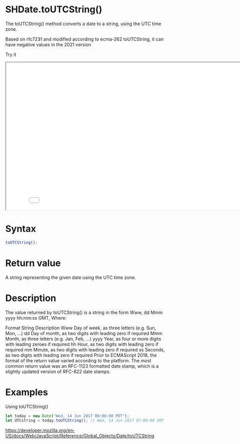 # SHDate.toUTCString()

The toUTCString() method converts a date to a string, using the UTC time zone.

Based on rfc7231 and modified according to ecma-262 toUTCString, it can have negative values in the 2021 version

Try it

<iframe style="width: 830px; height: 460px;" src="/SHDateTime-js/examples/live.html?function=getHours" title="MDN Web Docs Interactive Example" loading="lazy"></iframe>
<br/>

# Syntax

```js
toUTCString();
```

# Return value

A string representing the given date using the UTC time zone.

# Description

The value returned by toUTCString() is a string in the form Www, dd Mmm yyyy hh:mm:ss GMT, Where:

Format String Description
Www Day of week, as three letters (e.g. Sun, Mon, ...)
dd Day of month, as two digits with leading zero if required
Mmm Month, as three letters (e.g. Jan, Feb, ...)
yyyy Year, as four or more digits with leading zeroes if required
hh Hour, as two digits with leading zero if required
mm Minute, as two digits with leading zero if required
ss Seconds, as two digits with leading zero if required
Prior to ECMAScript 2018, the format of the return value varied according to the platform. The most common return value was an RFC-1123 formatted date stamp, which is a slightly updated version of RFC-822 date stamps.

# Examples

Using toUTCString()

```js
let today = new Date("Wed, 14 Jun 2017 00:00:00 PDT");
let UTCstring = today.toUTCString(); // Wed, 14 Jun 2017 07:00:00 GMT
```

https://developer.mozilla.org/en-US/docs/Web/JavaScript/Reference/Global_Objects/Date/toUTCString

